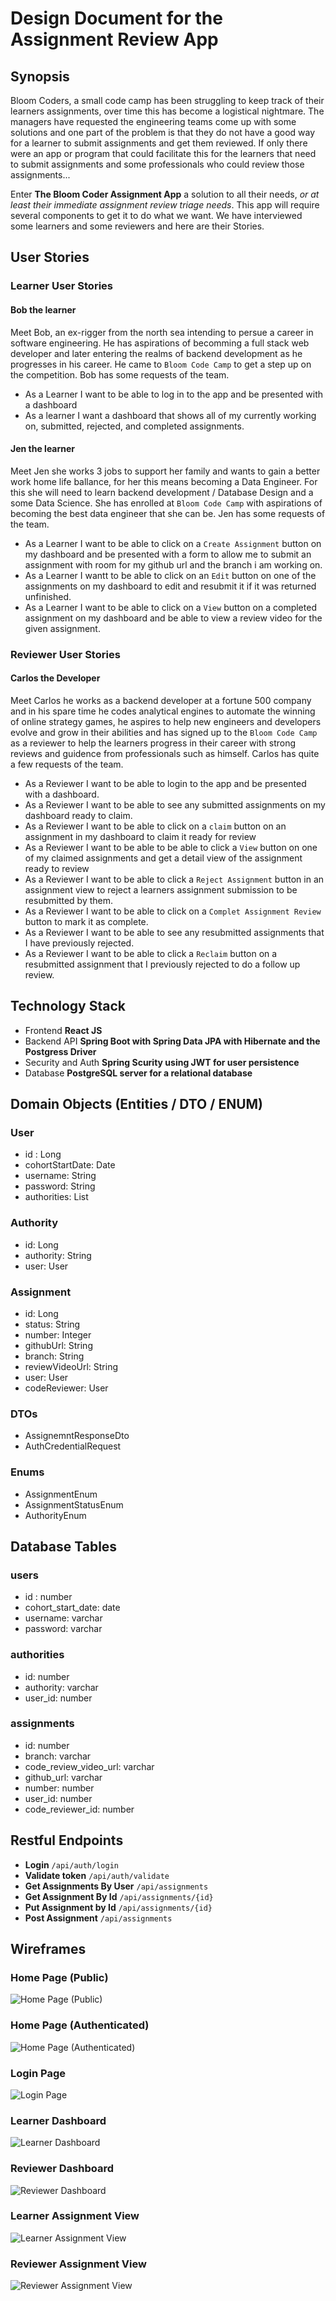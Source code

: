 # Design Document for the Assignment Review App


## Synopsis
Bloom Coders, a small code camp has been struggling to keep track of their learners assignments, over time this has become a logistical nightmare. The managers have requested the engineering teams come up with some solutions and one part of the problem is that they do not have a good way for a learner to submit assignments and get them reviewed. If only there were an app or program that could facilitate this for the learners that need to submit assignments and some professionals who could review those assignments...

Enter **The Bloom Coder Assignment App** a solution to all their needs, *or at least their immediate assignment review triage needs*. This app will require several components to get it to do what we want. We have interviewed some learners and some reviewers and here are their Stories.

## User Stories

### Learner User Stories
#### Bob the learner
Meet Bob, an ex-rigger from the north sea intending to persue a career in software engineering. He has aspirations of becomming a full stack web developer and later entering the realms of backend development as he progresses in his career. He came to `Bloom Code Camp` to get a step up on the competition. Bob has some requests of the team.

- As a Learner I want to be able to log in to the app and be presented with a dashboard
- As a learner I want a dashboard that shows all of my currently working on, submitted, rejected, and completed assignments.

#### Jen the learner
Meet Jen she works 3 jobs to support her family and wants to gain a better work home life ballance, for her this means becoming a Data Engineer. For this she will need to learn backend development / Database Design and a some Data Science. She has enrolled at `Bloom Code Camp` with aspirations of becoming the best data engineer that she can be. Jen has some requests of the team.

- As a Learner I want to be able to click on a `Create Assignment` button on my dashboard and be presented with a form to allow me to submit an assignment with room for my github url and the branch i am working on.
- As a Learner I wantt to be able to click on an `Edit` button on one of the assignments on my dashboard to edit and resubmit it if it was returned unfinished.
- As a Learner I want to be able to click on a `View` button on a completed assignment on my dashboard and be able to view a review video for the given assignment.

### Reviewer User Stories

#### Carlos the Developer
Meet Carlos he works as a backend developer at a fortune 500 company and in his spare time he codes analytical engines to automate the winning of online strategy games, he aspires to help new engineers and developers evolve and grow in their abilities and has signed up to the `Bloom Code Camp` as a reviewer to help the learners progress in their career with strong reviews and guidence from professionals such as himself. Carlos has quite a few requests of the team.

- As a Reviewer I want to be able to login to the app and be presented with a dashboard.
- As a Reviewer I want to be able to see any submitted assignments on my dashboard ready to claim.
- As a Reviewer I want to be able to click on a `claim` button on an assignment in my dashboard to claim it ready for review
- As a Reviewer I want to be able to be able to click a `View` button on one of my claimed assignments and get a detail view of the assignment ready to review
- As a Reviewer I want to be able to click a `Reject Assignment` button in an assignment view to reject a learners assignment submission to be resubmitted by them.
- As a Reviewer I want to be able to click on a `Complet Assignment Review` button to mark it as complete.
- As a Reviewer I want to be able to see any resubmitted assignments that I have previously rejected.
- As a Reviewer I want to be able to click a `Reclaim` button on a resubmitted assignment that I previously rejected to do a follow up review.

## Technology Stack
- Frontend **React JS**
- Backend API **Spring Boot with Spring Data JPA with Hibernate and the Postgress Driver**
- Security and Auth **Spring Scurity using JWT for user persistence**
- Database **PostgreSQL server for a relational database**

## Domain Objects (Entities / DTO / ENUM)

### User
- id : Long
- cohortStartDate: Date
- username: String
- password: String
- authorities: List<Authority>

### Authority
- id: Long
- authority: String
- user: User

### Assignment
- id: Long
- status: String
- number: Integer
- githubUrl: String
- branch: String
- reviewVideoUrl: String
- user: User
- codeReviewer: User

### DTOs
- AssignemntResponseDto
- AuthCredentialRequest

### Enums
- AssignmentEnum
- AssignmentStatusEnum
- AuthorityEnum

## Database Tables

### users
- id : number
- cohort_start_date: date
- username: varchar
- password: varchar

### authorities
- id: number
- authority: varchar
- user_id: number

### assignments
- id: number
- branch: varchar
- code_review_video_url: varchar
- github_url: varchar
- number: number
- user_id: number
- code_reviewer_id: number

## Restful Endpoints

- **Login**                     `/api/auth/login`
- **Validate token**            `/api/auth/validate`
- **Get Assignments By User**   `/api/assignments`
- **Get Assignment By Id**      `/api/assignments/{id}`
- **Put Assignment by Id**      `/api/assignments/{id}`
- **Post Assignment**           `/api/assignments`



## Wireframes

### Home Page (Public)
![Home Page (Public)](./images/home_page_public.jpg)

### Home Page (Authenticated)
![Home Page (Authenticated)](./images/home_page_authenticated.jpg)

### Login Page
![Login Page](./images/login_page.jpg)

### Learner Dashboard
![Learner Dashboard](./images/learner_dashboard.jpg)

### Reviewer Dashboard
![Reviewer Dashboard](./images/reviewer_dashboard.jpg)

### Learner Assignment View
![Learner Assignment View](./images/learner_assignment_view.jpg)

### Reviewer Assignment View
![Reviewer Assignment View](./images/reviewer_assignment_view.jpg)
